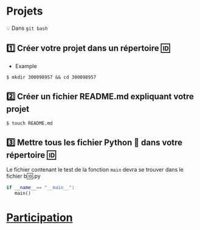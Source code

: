 # Projets 

:bulb: Dans `git bash`

## :one: Créer votre projet dans un répertoire :id:

* Example

```
$ mkdir 300098957 && cd 300098957
```

## :two: Créer un fichier README.md expliquant votre projet

```
$ touch README.md
```

## :three: Mettre tous les fichier Python :snake: dans votre répertoire :id:

Le fichier contenant le test de la fonction `main` devra se trouver dans le fichier b:id:.py

```python
if __name__== "__main__":
   main()
```

# [Participation](.scripts/Participation.md)






